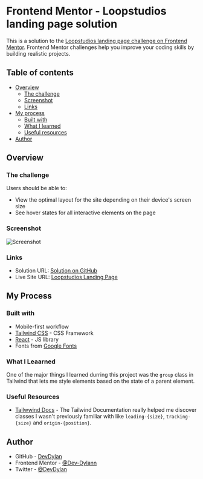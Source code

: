 # Frontend Mentor - Loopstudios landing page solution

This is a solution to the [Loopstudios landing page challenge on Frontend Mentor](https://www.frontendmentor.io/challenges/loopstudios-landing-page-N88J5Onjw). Frontend Mentor challenges help you improve your coding skills by building realistic projects.

## Table of contents

- [Overview](#overview)
  - [The challenge](#the-challenge)
  - [Screenshot](#screenshot)
  - [Links](#links)
- [My process](#my-process)
  - [Built with](#built-with)
  - [What I learned](#what-i-learned)
  - [Useful resources](#useful-resources)
- [Author](#author)

## Overview

### The challenge

Users should be able to:

- View the optimal layout for the site depending on their device's screen size
- See hover states for all interactive elements on the page

### Screenshot

![Screenshot](./screenshot.png)

### Links

- Solution URL: [Solution on GitHub](https://github.com/Dev-Dylann/loopstudios-landing-page/)
- Live Site URL: [Loopstudios Landing Page](https://devdylann-loopstudios.netlify.app)

## My Process

### Built with

- Mobile-first workflow
- [Tailwind CSS](https://tailwindcss.com/) - CSS Framework
- [React](https://reactjs.org/) - JS library
- Fonts from [Google Fonts](https://)

### What I Leaarned

One of the major things I learned durring this project was the `group` class in Tailwind that lets me style elements based on the state of a parent element.

### Useful Resources

- [Tailwwind Docs](https://tailwindcss.com/docs/installation) - The Tailwind Documentation really helped me discover classes I wasn't previously familiar with like `leading-{size}`, `tracking-{size}` and `origin-{position}`.

## Author

- GitHub - [DevDylan](https://github.com/Dev-Dylann)
- Frontend Mentor - [@Dev-Dylann](https://www.frontendmentor.io/profile/Dev-Dylann)
- Twitter - [@DevDylan](https://www.twitter.com/DevDylan)
